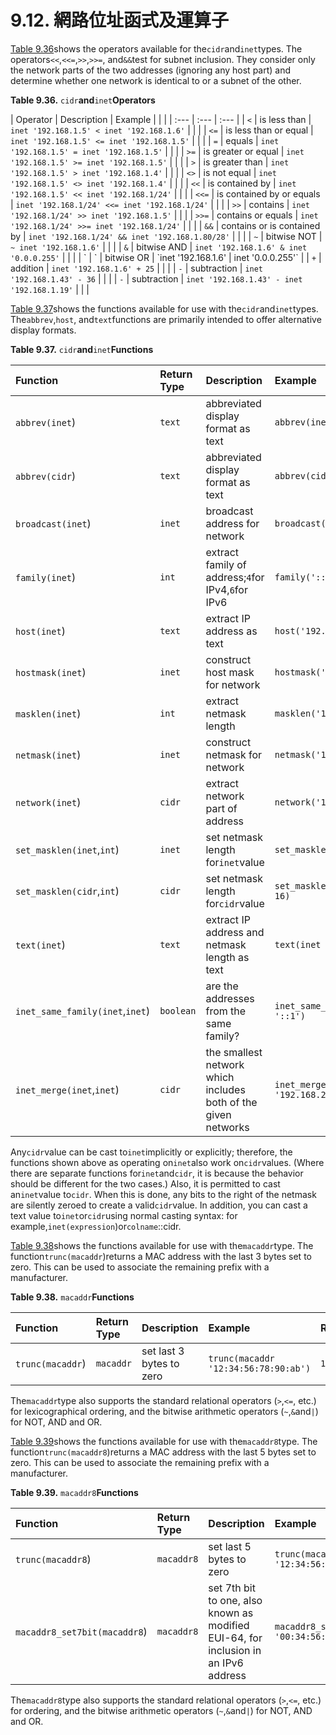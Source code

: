 # 9.12. 網路位址函式及運算子

[Table 9.36](https://www.postgresql.org/docs/10/static/functions-net.html#cidr-inet-operators-table)shows the operators available for the`cidr`and`inet`types. The operators`<<`,`<<=`,`>>`,`>>=`, and`&&`test for subnet inclusion. They consider only the network parts of the two addresses \(ignoring any host part\) and determine whether one network is identical to or a subnet of the other.

**Table 9.36.** `cidr`**and**`inet`**Operators**

| Operator | Description | Example |  |  |
| :--- | :--- | :--- |
| `<` | is less than | `inet '192.168.1.5' < inet '192.168.1.6'` |  |  |
| `<=` | is less than or equal | `inet '192.168.1.5' <= inet '192.168.1.5'` |  |  |
| `=` | equals | `inet '192.168.1.5' = inet '192.168.1.5'` |  |  |
| `>=` | is greater or equal | `inet '192.168.1.5' >= inet '192.168.1.5'` |  |  |
| `>` | is greater than | `inet '192.168.1.5' > inet '192.168.1.4'` |  |  |
| `<>` | is not equal | `inet '192.168.1.5' <> inet '192.168.1.4'` |  |  |
| `<<` | is contained by | `inet '192.168.1.5' << inet '192.168.1/24'` |  |  |
| `<<=` | is contained by or equals | `inet '192.168.1/24' <<= inet '192.168.1/24'` |  |  |
| `>>` | contains | `inet '192.168.1/24' >> inet '192.168.1.5'` |  |  |
| `>>=` | contains or equals | `inet '192.168.1/24' >>= inet '192.168.1/24'` |  |  |
| `&&` | contains or is contained by | `inet '192.168.1/24' && inet '192.168.1.80/28'` |  |  |
| `~` | bitwise NOT | `~ inet '192.168.1.6'` |  |  |
| `&` | bitwise AND | `inet '192.168.1.6' & inet '0.0.0.255'` |  |  |
| \` | \` | bitwise OR | \`inet '192.168.1.6' | inet '0.0.0.255'\` |
| `+` | addition | `inet '192.168.1.6' + 25` |  |  |
| `-` | subtraction | `inet '192.168.1.43' - 36` |  |  |
| `-` | subtraction | `inet '192.168.1.43' - inet '192.168.1.19'` |  |  |

[Table 9.37](https://www.postgresql.org/docs/10/static/functions-net.html#cidr-inet-functions-table)shows the functions available for use with the`cidr`and`inet`types. The`abbrev`,`host`, and`text`functions are primarily intended to offer alternative display formats.

**Table 9.37.** `cidr`**and**`inet`**Functions**

| Function | Return Type | Description | Example | Result |
| :--- | :--- | :--- | :--- | :--- |
| `abbrev(inet`\) | `text` | abbreviated display format as text | `abbrev(inet '10.1.0.0/16')` | `10.1.0.0/16` |
| `abbrev(cidr`\) | `text` | abbreviated display format as text | `abbrev(cidr '10.1.0.0/16')` | `10.1/16` |
| `broadcast(inet`\) | `inet` | broadcast address for network | `broadcast('192.168.1.5/24')` | `192.168.1.255/24` |
| `family(inet`\) | `int` | extract family of address;`4`for IPv4,`6`for IPv6 | `family('::1')` | `6` |
| `host(inet`\) | `text` | extract IP address as text | `host('192.168.1.5/24')` | `192.168.1.5` |
| `hostmask(inet`\) | `inet` | construct host mask for network | `hostmask('192.168.23.20/30')` | `0.0.0.3` |
| `masklen(inet`\) | `int` | extract netmask length | `masklen('192.168.1.5/24')` | `24` |
| `netmask(inet`\) | `inet` | construct netmask for network | `netmask('192.168.1.5/24')` | `255.255.255.0` |
| `network(inet`\) | `cidr` | extract network part of address | `network('192.168.1.5/24')` | `192.168.1.0/24` |
| `set_masklen(inet`,`int`\) | `inet` | set netmask length for`inet`value | `set_masklen('192.168.1.5/24', 16)` | `192.168.1.5/16` |
| `set_masklen(cidr`,`int`\) | `cidr` | set netmask length for`cidr`value | `set_masklen('192.168.1.0/24'::cidr, 16)` | `192.168.0.0/16` |
| `text(inet`\) | `text` | extract IP address and netmask length as text | `text(inet '192.168.1.5')` | `192.168.1.5/32` |
| `inet_same_family(inet`,`inet`\) | `boolean` | are the addresses from the same family? | `inet_same_family('192.168.1.5/24', '::1')` | `false` |
| `inet_merge(inet`,`inet`\) | `cidr` | the smallest network which includes both of the given networks | `inet_merge('192.168.1.5/24', '192.168.2.5/24')` | `192.168.0.0/22` |

Any`cidr`value can be cast to`inet`implicitly or explicitly; therefore, the functions shown above as operating on`inet`also work on`cidr`values. \(Where there are separate functions for`inet`and`cidr`, it is because the behavior should be different for the two cases.\) Also, it is permitted to cast an`inet`value to`cidr`. When this is done, any bits to the right of the netmask are silently zeroed to create a valid`cidr`value. In addition, you can cast a text value to`inet`or`cidr`using normal casting syntax: for example,`inet(expression`\)or`colname`::cidr.

[Table 9.38](https://www.postgresql.org/docs/10/static/functions-net.html#macaddr-functions-table)shows the functions available for use with the`macaddr`type. The function`trunc(macaddr`\)returns a MAC address with the last 3 bytes set to zero. This can be used to associate the remaining prefix with a manufacturer.

**Table 9.38.** `macaddr`**Functions**

| Function | Return Type | Description | Example | Result |
| :--- | :--- | :--- | :--- | :--- |
| `trunc(macaddr`\) | `macaddr` | set last 3 bytes to zero | `trunc(macaddr '12:34:56:78:90:ab')` | `12:34:56:00:00:00` |

The`macaddr`type also supports the standard relational operators \(`>`,`<=`, etc.\) for lexicographical ordering, and the bitwise arithmetic operators \(`~`,`&`and`|`\) for NOT, AND and OR.

[Table 9.39](https://www.postgresql.org/docs/10/static/functions-net.html#macaddr8-functions-table)shows the functions available for use with the`macaddr8`type. The function`trunc(macaddr8`\)returns a MAC address with the last 5 bytes set to zero. This can be used to associate the remaining prefix with a manufacturer.

**Table 9.39.** `macaddr8`**Functions**

| Function | Return Type | Description | Example | Result |
| :--- | :--- | :--- | :--- | :--- |
| `trunc(macaddr8`\) | `macaddr8` | set last 5 bytes to zero | `trunc(macaddr8 '12:34:56:78:90:ab:cd:ef')` | `12:34:56:00:00:00:00:00` |
| `macaddr8_set7bit(macaddr8`\) | `macaddr8` | set 7th bit to one, also known as modified EUI-64, for inclusion in an IPv6 address | `macaddr8_set7bit(macaddr8 '00:34:56:ab:cd:ef')` | `02:34:56:ff:fe:ab:cd:ef` |

The`macaddr8`type also supports the standard relational operators \(`>`,`<=`, etc.\) for ordering, and the bitwise arithmetic operators \(`~`,`&`and`|`\) for NOT, AND and OR.

